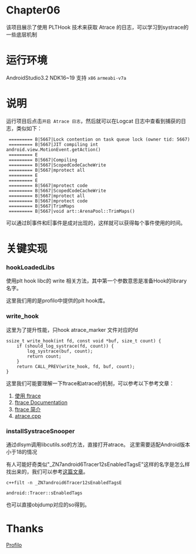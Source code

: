 # Chapter06

该项目展示了使用 PLTHook 技术来获取 Atrace 的日志，可以学习到systrace的一些底层机制

运行环境
=====
AndroidStudio3.2
NDK16~19
支持 `x86` `armeabi-v7a`


说明
======

运行项目后点击`开启 Atrace 日志`，然后就可以在Logcat 日志中查看到捕获的日志，类似如下：

```
 ========= B|5667|Lock contention on task queue lock (owner tid: 5667)
 ========= B|5667|JIT compiling int android.view.MotionEvent.getAction()
 ========= E
 ========= B|5667|Compiling
 ========= B|5667|ScopedCodeCacheWrite
 ========= B|5667|mprotect all
 ========= E
 ========= E
 ========= B|5667|mprotect code
 ========= B|5667|ScopedCodeCacheWrite
 ========= B|5667|mprotect all
 ========= B|5667|mprotect code
 ========= B|5667|TrimMaps
 ========= B|5667|void art::ArenaPool::TrimMaps()
```

可以通过B|事件和E|事件是成对出现的，这样就可以获得每个事件使用的时间。

关键实现
====
### hookLoadedLibs

使用plt hook libc的 write 相关方法，其中第一个参数意思是准备Hook的library名字。


这里我们用的是profilo中提供的plt hook库。

### write_hook
这里为了提升性能，只hook atrace_marker 文件对应的fd

```
ssize_t write_hook(int fd, const void *buf, size_t count) {
    if (should_log_systrace(fd, count)) {
        log_systrace(buf, count);
        return count;
    }
    return CALL_PREV(write_hook, fd, buf, count);
}
```

这里我们可能要理解一下ftrace和atrace的机制，可以参考以下参考文章：

1. [使用 ftrace](https://source.android.com/devices/tech/debug/ftrace)
2. [ftrace Documentation](https://www.kernel.org/doc/Documentation/trace/ftrace.txt)
3. [ftrace 简介](https://www.ibm.com/developerworks/cn/linux/l-cn-ftrace/index.html)
4. [atrace.cpp](https://android.googlesource.com/platform/frameworks/native/+/master/cmds/atrace/atrace.cpp)

### installSystraceSnooper
通过dlsym调用libcutils.so的方法，直接打开atrace。 这里需要适配Android版本小于18的情况

有人可能好奇类似"_ZN7android6Tracer12sEnabledTagsE"这样的名字是怎么样找出来的，我们可以参考[这篇文章](http://bramante.github.io/blog/2015/08/20/demangle-c-plus-plus-symbols/)。

```
c++filt -n _ZN7android6Tracer12sEnabledTagsE

android::Tracer::sEnabledTags
```

也可以直接objdump对应的so得到。

Thanks
======

[Profilo](https://github.com/facebookincubator/profilo)